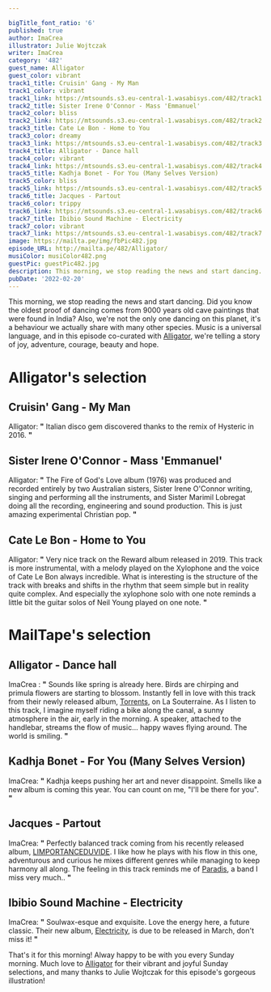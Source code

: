 ```yaml
---

bigTitle_font_ratio: '6'
published: true
author: ImaCrea
illustrator: Julie Wojtczak
writer: ImaCrea
category: '482'
guest_name: Alligator
guest_color: vibrant
track1_title: Cruisin' Gang - My Man
track1_color: vibrant
track1_link: https://mtsounds.s3.eu-central-1.wasabisys.com/482/track1.mp3
track2_title: Sister Irene O'Connor - Mass 'Emmanuel'
track2_color: bliss
track2_link: https://mtsounds.s3.eu-central-1.wasabisys.com/482/track2.mp3
track3_title: Cate Le Bon - Home to You
track3_color: dreamy
track3_link: https://mtsounds.s3.eu-central-1.wasabisys.com/482/track3.mp3
track4_title: Alligator - Dance hall
track4_color: vibrant
track4_link: https://mtsounds.s3.eu-central-1.wasabisys.com/482/track4.mp3
track5_title: Kadhja Bonet - For You (Many Selves Version)
track5_color: bliss
track5_link: https://mtsounds.s3.eu-central-1.wasabisys.com/482/track5.mp3
track6_title: Jacques - Partout
track6_color: trippy
track6_link: https://mtsounds.s3.eu-central-1.wasabisys.com/482/track6.mp3
track7_title: Ibibio Sound Machine - Electricity
track7_color: vibrant
track7_link: https://mtsounds.s3.eu-central-1.wasabisys.com/482/track7.mp3
image: https://mailta.pe/img/fbPic482.jpg
episode_URL: http://mailta.pe/482/Alligator/
musiColor: musiColor482.png
guestPic: guestPic482.jpg
description: This morning, we stop reading the news and start dancing. Did you know the oldest proof of dancing comes from 9000 years old cave paintings that were found in India? Also, we’re not the only one dancing on this planet, it’s a behaviour we actually share with many other species. Music is a universal language, and in this episode co-curated with Alligator, we’re telling a story of joy, adventure, courage, beauty and hope.
pubDate: '2022-02-20'
---
```

This morning, we stop reading the news and start dancing. Did you know the oldest proof of dancing comes from 9000 years old cave paintings that were found in India? Also, we're not the only one dancing on this planet, it's a behaviour we actually share with many other species. Music is a universal language, and in this episode co-curated with [Alligator](https://almost-discos.bandcamp.com/album/torrents), we're telling a story of joy, adventure, courage, beauty and hope.


# Alligator's selection

## Cruisin' Gang - My Man
Alligator: **"** Italian disco gem discovered thanks to the remix of Hysteric in 2016. **"** 

## Sister Irene O'Connor - Mass 'Emmanuel'
Alligator: **"** The Fire of God's Love album (1976) was produced and recorded entirely by two Australian sisters, Sister Irene O'Connor writing, singing and performing all the instruments, and Sister Marimil Lobregat doing all the recording, engineering and sound production. This is just amazing experimental Christian pop. **"** 

## Cate Le Bon - Home to You
Alligator: **"** Very nice track on the Reward album released in 2019. This track is more instrumental, with a melody played on the Xylophone and the voice of Cate Le Bon always incredible. What is interesting is the structure of the track with breaks and shifts in the rhythm that seem simple but in reality quite complex. And especially the xylophone solo with one note reminds a little bit the guitar solos of Neil Young played on one note. **"** 

# MailTape's selection

## Alligator - Dance hall
ImaCrea : **"** Sounds like spring is already here. Birds are chirping and primula flowers are starting to blossom. Instantly fell in love with this track from their newly released album, [Torrents](https://almost-discos.bandcamp.com/album/torrents), on La Souterraine. As I listen to this track, I imagine myself riding a bike along the canal, a sunny atmosphere in the air, early in the morning. A speaker, attached to the handlebar, streams the flow of music... happy waves flying around. The world is smiling. **"** 

## Kadhja Bonet - For You (Many Selves Version)
ImaCrea: **"** Kadhja keeps pushing her art and never disappoint. Smells like a new album is coming this year. You can count on me, "I'll be there for you". **"** 

## Jacques - Partout
ImaCrea: **"** Perfectly balanced track coming from his recently released album, [LIMPORTANCEDUVIDE](https://jacques.bandcamp.com/album/limportanceduvide). I like how he plays with his flow in this one, adventurous and curious he mixes different genres while managing to keep harmony all along. The feeling in this track reminds me of [Paradis](https://www.mailta.pe/172/paradis/), a band I miss very much.. **"** 

## Ibibio Sound Machine - Electricity
ImaCrea: **"** Soulwax-esque and exquisite. Love the energy here, a future classic. Their new album, [Electricity](https://ibibiosoundmachine.bandcamp.com/album/electricity-2), is due to be released in March, don't miss it! **"** 


That's it for this morning! Alway happy to be with you every Sunday morning. Much love to [Alligator](https://almost-discos.bandcamp.com/album/torrents) for their vibrant and joyful Sunday selections, and many thanks to Julie Wojtczak for this episode's gorgeous illustration!
